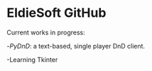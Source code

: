 <h1>EldieSoft GitHub</h1>
Current works in progress:

-<i>PyDnD</i>: a text-based, single player DnD client.

-Learning Tkinter
